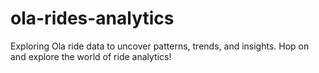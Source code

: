 # ola-rides-analytics
Exploring Ola ride data to uncover patterns, trends, and insights. Hop on and explore the world of ride analytics! 
